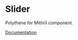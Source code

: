 # Slider

Polythene for Mithril component.

[Documentation](../../docs/components/mithril/slider.md)
